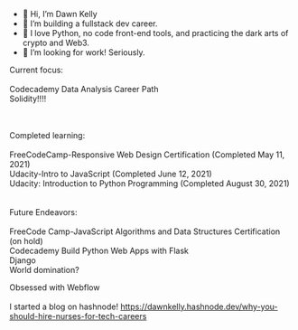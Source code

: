 - 👋 Hi, I’m Dawn Kelly
- 👀 I’m building a fullstack dev career.
- 🌱 I love Python, no code front-end tools, and practicing the dark arts of crypto and Web3. 
- 💞️ I’m looking for work! Seriously. 

Current focus: 
<br><br>
Codecademy Data Analysis Career Path<br>
Solidity!!!!


<br><br>
Completed learning:<br><br>
FreeCodeCamp-Responsive Web Design Certification (Completed May 11, 2021)<br>
Udacity-Intro to JavaScript (Completed June 12, 2021)<br>
Udacity: Introduction to Python Programming (Completed August 30, 2021)<br>
<br><br>
Future Endeavors:<br><br>
FreeCode Camp-JavaScript Algorithms and Data Structures Certification (on hold)<br>
Codecademy Build Python Web Apps with Flask<br>
Django<br>
World domination? 

Obsessed with Webflow <br><br>
I started a blog on hashnode! https://dawnkelly.hashnode.dev/why-you-should-hire-nurses-for-tech-careers


    
  

<!---
dawnkelly09/dawnkelly09 is a ✨ special ✨ repository because its `README.md` (this file) appears on your GitHub profile.
You can click the Preview link to take a look at your changes.
--->
